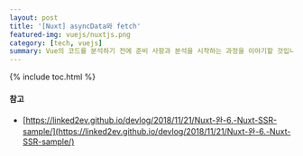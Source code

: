 ```yaml
---
layout: post
title: '[Nuxt] asyncData와 fetch'
featured-img: vuejs/nuxtjs.png
category: [tech, vuejs]
summary: Vue의 코드를 분석하기 전에 준비 사항과 분석을 시작하는 과정을 이야기할 것입니다.
---
```

{% include toc.html %}

#### 참고
- [https://linked2ev.github.io/devlog/2018/11/21/Nuxt-완-6.-Nuxt-SSR-sample/](https://linked2ev.github.io/devlog/2018/11/21/Nuxt-완-6.-Nuxt-SSR-sample/)